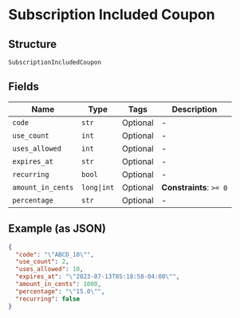
# Subscription Included Coupon

## Structure

`SubscriptionIncludedCoupon`

## Fields

| Name | Type | Tags | Description |
|  --- | --- | --- | --- |
| `code` | `str` | Optional | - |
| `use_count` | `int` | Optional | - |
| `uses_allowed` | `int` | Optional | - |
| `expires_at` | `str` | Optional | - |
| `recurring` | `bool` | Optional | - |
| `amount_in_cents` | `long\|int` | Optional | **Constraints**: `>= 0` |
| `percentage` | `str` | Optional | - |

## Example (as JSON)

```json
{
  "code": "\"ABCD_10\"",
  "use_count": 2,
  "uses_allowed": 10,
  "expires_at": "\"2023-07-13T05:18:58-04:00\"",
  "amount_in_cents": 1000,
  "percentage": "\"15.0\"",
  "recurring": false
}
```

